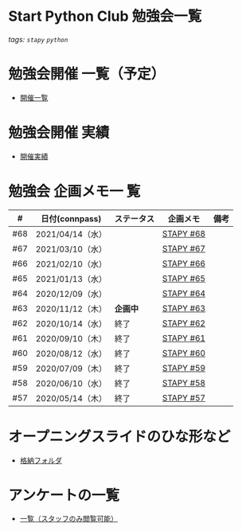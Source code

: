 # Start Python Club 勉強会一覧

###### tags: `stapy` `python`

# 勉強会開催 一覧（予定）

* [開催一覧](https://docs.google.com/spreadsheets/d/1YC4FWeqZzjfKASaIYPmDpNfsxQjzw-7EslyXKffiTZE/edit#gid=0)

# 勉強会開催 実績

* [開催実績](https://docs.google.com/spreadsheets/d/1wkh0gQT6w8POBrMH374xYbjWUVejh_X7B92ibMNqgOg/edit#gid=0)

# 勉強会 企画メモ一 覧

|#|日付(connpass)|ステータス|企画メモ|備考| 
|---|---|---|---|---|
|#68|2021/04/14（水）||[STAPY #68](/Stapy_068.md)
|#67|2021/03/10（水）||[STAPY #67](/Stapy_067.md)
|#66|2021/02/10（水）||[STAPY #66](/Stapy_066.md)
|#65|2021/01/13（水）||[STAPY #65](/Stapy_065.md)
|#64|2020/12/09（水）||[STAPY #64](/Stapy_064.md)
|#63|2020/11/12（木）|**企画中**|[STAPY #63](Stapy_063.md)
|#62|2020/10/14（水）|終了|[STAPY #62](/Stapy_062.md)
|#61|2020/09/10（木）|終了|[STAPY #61](/Stapy_061.md)
|#60|2020/08/12（水）|終了|[STAPY #60](/Stapy_060.md)
|#59|2020/07/09（木）|終了|[STAPY #59](/Stapy_059.md)
|#58|2020/06/10（水）|終了|[STAPY #58](/Stapy_058.md)
|#57|2020/05/14（木）|終了|[STAPY #57](/Stapy_057.md)

# オープニングスライドのひな形など

* [格納フォルダ](https://drive.google.com/drive/folders/1RfyAOb4d0VEl-Td8lpl2mlSIzqiLJFFd)

# アンケートの一覧

* [一覧（スタッフのみ閲覧可能）](https://docs.google.com/spreadsheets/d/1EMr7zFc5-4EzkafQq9IeV8dSdninuMfBGXT_-Ol5zSU/edit#gid=1131540389)
